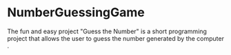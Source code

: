 # NumberGuessingGame
The fun and easy project "Guess the Number" is a short programming project that allows the user to guess the number generated by the computer .
